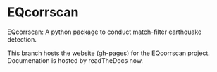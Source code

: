 # EQcorrscan
EQcorrscan: A python package to conduct match-filter earthquake detection.

This branch hosts the website (gh-pages) for the EQcorrscan project.  Documenation is hosted 
by readTheDocs now.
